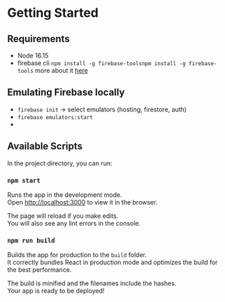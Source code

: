 # Getting Started
## Requirements
- Node 16.15
- firebase cli `npm install -g firebase-toolsnpm install -g firebase-tools` more about it [here](https://firebase.google.com/docs/cli)

## Emulating Firebase locally
- `firebase init` -> select emulators (hosting, firestore, auth)
- `firebase emulators:start`
- 
 
## Available Scripts

In the project directory, you can run:

### `npm start`

Runs the app in the development mode.\
Open [http://localhost:3000](http://localhost:3000) to view it in the browser.

The page will reload if you make edits.\
You will also see any lint errors in the console.

### `npm run build`

Builds the app for production to the `build` folder.\
It correctly bundles React in production mode and optimizes the build for the best performance.

The build is minified and the filenames include the hashes.\
Your app is ready to be deployed!